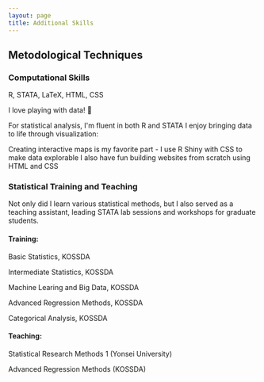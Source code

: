 ```yaml
---
layout: page
title: Additional Skills
---
```


## Metodological Techniques

### Computational Skills
R, STATA, LaTeX, HTML, CSS

I love playing with data! 🎨

For statistical analysis, I'm fluent in both R and STATA
I enjoy bringing data to life through visualization:

Creating interactive maps is my favorite part - I use R Shiny with CSS to make data explorable
I also have fun building websites from scratch using HTML and CSS

### Statistical Training and Teaching
Not only did I learn various statistical methods, but I also served as a teaching assistant, leading STATA lab sessions and workshops for graduate students.

#### Training:

<p> Basic Statistics, KOSSDA </p>
<p> Intermediate Statistics, KOSSDA </p>
<p> Machine Learing and Big Data, KOSSDA </p>
<p> Advanced Regression Methods, KOSSDA </p>
<p> Categorical Analysis, KOSSDA </p>

#### Teaching:
<p> Statistical Research Methods 1 (Yonsei University) </p>
<p> Advanced Regression Methods (KOSSDA) </p>
